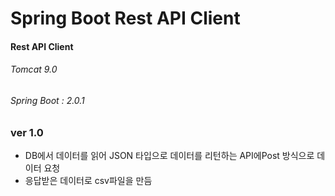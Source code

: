 # Spring Boot Rest API Client
#### Rest API Client

###### Tomcat 9.0 
###### Spring Boot : 2.0.1

### ver 1.0
- DB에서 데이터를 읽어 JSON 타입으로 데이터를 리턴하는 API에Post 방식으로 데이터 요청
- 응답받은 데이터로 csv파일을 만듬


